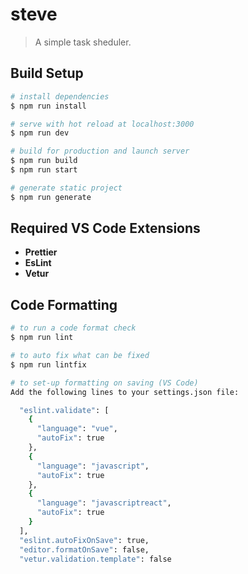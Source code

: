 # steve

> A simple task sheduler.

## Build Setup

``` bash
# install dependencies
$ npm run install

# serve with hot reload at localhost:3000
$ npm run dev

# build for production and launch server
$ npm run build
$ npm run start

# generate static project
$ npm run generate
```

## Required VS Code Extensions 

- **Prettier**
- **EsLint**
- **Vetur**

## Code Formatting

```bash
# to run a code format check 
$ npm run lint

# to auto fix what can be fixed
$ npm run lintfix

# to set-up formatting on saving (VS Code)
Add the following lines to your settings.json file:

  "eslint.validate": [
    {
      "language": "vue",
      "autoFix": true
    },
    {
      "language": "javascript",
      "autoFix": true
    },
    {
      "language": "javascriptreact",
      "autoFix": true
    }
  ],
  "eslint.autoFixOnSave": true,
  "editor.formatOnSave": false,
  "vetur.validation.template": false
```
